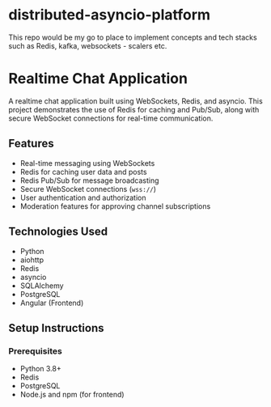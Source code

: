 # distributed-asyncio-platform
This repo would be my go to place to implement concepts and tech stacks such as Redis, kafka, websockets - scalers etc. 

# Realtime Chat Application

A realtime chat application built using WebSockets, Redis, and asyncio. This project demonstrates the use of Redis for caching and Pub/Sub, along with secure WebSocket connections for real-time communication.

## Features

- Real-time messaging using WebSockets
- Redis for caching user data and posts
- Redis Pub/Sub for message broadcasting
- Secure WebSocket connections (`wss://`)
- User authentication and authorization
- Moderation features for approving channel subscriptions

## Technologies Used

- Python
- aiohttp
- Redis
- asyncio
- SQLAlchemy
- PostgreSQL
- Angular (Frontend)

## Setup Instructions

### Prerequisites

- Python 3.8+
- Redis
- PostgreSQL
- Node.js and npm (for frontend)

